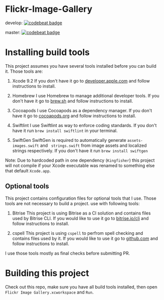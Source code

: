 # Flickr-Image-Gallery
develop: [![codebeat badge](https://codebeat.co/badges/a5efa1b3-10b2-4f92-a799-60a37d73247f)](https://codebeat.co/projects/github-com-jtomanik-flickr-image-gallery-develop)

master: [![codebeat badge](https://codebeat.co/badges/c3eb8333-107d-4c4a-818d-062e0c9056a1)](https://codebeat.co/projects/github-com-jtomanik-flickr-image-gallery-master)

# Installing build tools
This project assumes you have several tools installed before you can build it. Those tools are:

1. Xcode 9.2
If you don't have it go to [developer.apple.com](https://developer.apple.com/xcode/) and follow instructions to install.

2. Homebrew
I use Homebrew to manage additional developer tools.
If you don't have it go to [brew.sh](https://brew.sh/) and follow instructions to install.

3. Cocoapods
I use Cocoapods as a dependency manager.
If you don't have it go to [cocoapods.org](https://cocoapods.org/) and follow instructions to install.

4. Swiftlint
I use Swiftlint as way to enforce coding standards.
If you don't have it run `brew install swiftlint` in your terminal.

5. SwiftGen
SwiftGen is required to automatically generate `assets-images.swift` and ` strings.swift` from image assets and localized strings respectively.
If you don't have it run `brew install swiftgen`

Note: Due to hardcoded path in one dependency (`Kingfisher`) this project will not compile if your Xcode executable was renamed to something else that default `Xcode.app`.

## Optional tools
This project contains configuration files for optional tools that I use. Those tools are not necessary to build a project.
use with following tools:

1. Bitrise
This project is using Bitrise as a CI solution and contains files used by Bitrise CLI.
If you would like to use it go to [bitrise.io/cli](https://www.bitrise.io/cli) and follow instructions to install.

2. cspell
This project is using `cspell` to perfrom spell checking and contains files used by it.
If you would like to use it go to [github.com](https://github.com/Jason3S/cspell) and follow instructions to install.

I use those tools mostly as final checks before submitting PR.

# Building this project
Check out this repo, make sure you have all build tools installed,  then open `Flickr Image Gallery.xcworkspace` and `Run`.


